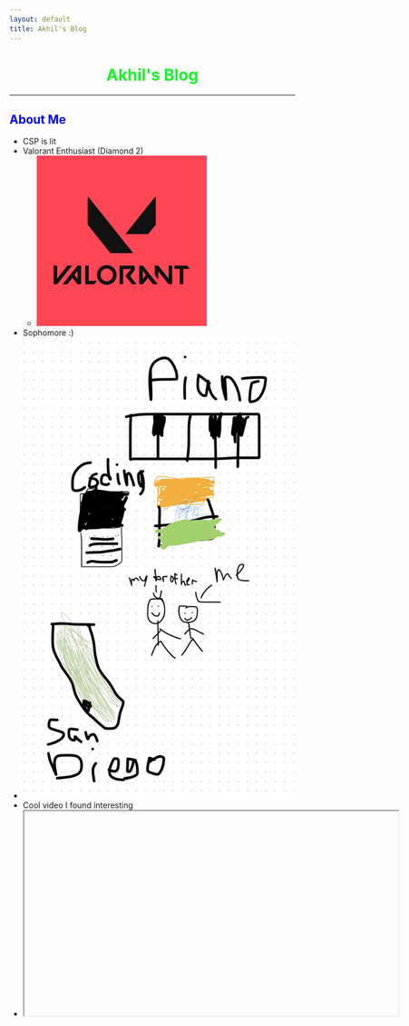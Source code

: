 ```yaml
---
layout: default
title: Akhil's Blog
---
```

<style>
.rounded {
  border-radius: 50%;
}
</style>

# <center><span style="color: #16F529;">Akhil's Blog</span></center>
---
## <span style="color: blue;">About Me</span> 
- CSP is lit
- Valorant Enthusiast (Diamond 2)
     - ![Valorant Logo Image](valorant-logo-FAB2CA0E55-seeklogo.com.png)
- Sophomore :)
- ![Freeform_CSP](IMG_6005.jpeg)
- Cool video I found interesting
- <iframe width="660" height="360"
src="https://www.youtube.com/embed/cFslUSyfZPc">


<img class="rounded" src="valorant-logo-FAB2CA0E55-seeklogo.com.png" alt="Test">

## <span style="color: orange;">Why I'm doing CSP</span>
I have been doing coding for the past year, and I have slowly fallen down into the rabbit hole that is coding. From doing USACO to writing small and simple projects such as a calculator, I have enjoyed coding things more and more. I'm taking CSP to learn how to think more like a coder and advance my skills in working with others and problem-solving.

## <span style="color: purple;">Plans for CSP</span>

- [x] Create a GitHub Repository
- [x] Figure out how to debug code with errors
- [ ] Learn JavaScript and Python
- [ ] Create my first project
- [ ] Collaborate with others on projects
